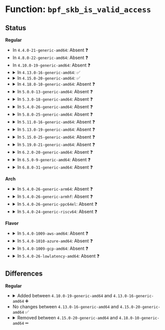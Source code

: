 # Function: <code>bpf_skb_is_valid_access</code>

## Status
<b>Regular</b>
<ul>
<li>
In <code>4.4.0-21-generic-amd64</code>: Absent ❓
</li>
<li>
In <code>4.8.0-22-generic-amd64</code>: Absent ❓
</li>
<li>
In <code>4.10.0-19-generic-amd64</code>: Absent ❓
</li>
<li>
<details>
<summary>In <code>4.13.0-16-generic-amd64</code>: ✅</summary>

```c
bool bpf_skb_is_valid_access(int off, int size, enum bpf_access_type type, struct bpf_insn_access_aux * info)
```

```json
{
  "name": "bpf_skb_is_valid_access",
  "collision_type": "Unique Static",
  "inline_type": "No",
  "funcs": [
    {
      "addr": 18446744071587134352,
      "name": "bpf_skb_is_valid_access",
      "external": false,
      "loc": "net/core/filter.c:3088",
      "file": "net/core/filter.c",
      "inline": "seen, unknown",
      "caller_inline": [],
      "caller_func": [
        "net/core/filter.c:tc_cls_act_is_valid_access",
        "net/core/filter.c:tc_cls_act_is_valid_access"
      ]
    }
  ],
  "symbols": [
    {
      "addr": 18446744071587134352,
      "name": "bpf_skb_is_valid_access",
      "section": ".text",
      "bind": "STB_LOCAL",
      "size": 103
    }
  ]
}
```
</details>
</li>
<li>
<details>
<summary>In <code>4.15.0-20-generic-amd64</code>: ✅</summary>

```c
bool bpf_skb_is_valid_access(int off, int size, enum bpf_access_type type, struct bpf_insn_access_aux * info)
```

```json
{
  "name": "bpf_skb_is_valid_access",
  "collision_type": "Unique Static",
  "inline_type": "No",
  "funcs": [
    {
      "addr": 18446744071587637968,
      "name": "bpf_skb_is_valid_access",
      "external": false,
      "loc": "net/core/filter.c:3576",
      "file": "net/core/filter.c",
      "inline": "seen, unknown",
      "caller_inline": [],
      "caller_func": [
        "net/core/filter.c:tc_cls_act_is_valid_access",
        "net/core/filter.c:tc_cls_act_is_valid_access",
        "net/core/filter.c:tc_cls_act_is_valid_access"
      ]
    }
  ],
  "symbols": [
    {
      "addr": 18446744071587637968,
      "name": "bpf_skb_is_valid_access",
      "section": ".text",
      "bind": "STB_LOCAL",
      "size": 130
    }
  ]
}
```
</details>
</li>
<li>
<details>
<summary>In <code>4.18.0-10-generic-amd64</code>: Absent ❓</summary>

```json
{
  "name": "bpf_skb_is_valid_access",
  "collision_type": "Unique Static",
  "inline_type": "Selective",
  "funcs": [
    {
      "addr": 18446744071587965056,
      "name": "bpf_skb_is_valid_access",
      "external": false,
      "loc": "net/core/filter.c:5075",
      "file": "net/core/filter.c",
      "inline": "not declared, inlined",
      "caller_inline": [],
      "caller_func": [
        "net/core/filter.c:tc_cls_act_is_valid_access",
        "net/core/filter.c:tc_cls_act_is_valid_access",
        "net/core/filter.c:tc_cls_act_is_valid_access"
      ]
    }
  ],
  "symbols": [
    {
      "addr": 18446744071587965056,
      "name": "bpf_skb_is_valid_access.isra.45",
      "section": ".text",
      "bind": "STB_LOCAL",
      "size": 126
    }
  ]
}
```
</details>
</li>
<li>
<details>
<summary>In <code>5.0.0-13-generic-amd64</code>: Absent ❓</summary>

```json
{
  "name": "bpf_skb_is_valid_access",
  "collision_type": "Unique Static",
  "inline_type": "Selective",
  "funcs": [
    {
      "addr": 18446744071588116000,
      "name": "bpf_skb_is_valid_access",
      "external": false,
      "loc": "net/core/filter.c:5719",
      "file": "net/core/filter.c",
      "inline": "not declared, inlined",
      "caller_inline": [],
      "caller_func": [
        "net/core/filter.c:flow_dissector_is_valid_access",
        "net/core/filter.c:flow_dissector_is_valid_access",
        "net/core/filter.c:flow_dissector_is_valid_access",
        "net/core/filter.c:flow_dissector_is_valid_access",
        "net/core/filter.c:tc_cls_act_is_valid_access",
        "net/core/filter.c:tc_cls_act_is_valid_access",
        "net/core/filter.c:tc_cls_act_is_valid_access"
      ]
    }
  ],
  "symbols": [
    {
      "addr": 18446744071588116000,
      "name": "bpf_skb_is_valid_access.isra.41",
      "section": ".text",
      "bind": "STB_LOCAL",
      "size": 154
    }
  ]
}
```
</details>
</li>
<li>
<details>
<summary>In <code>5.3.0-18-generic-amd64</code>: Absent ❓</summary>

```json
{
  "name": "bpf_skb_is_valid_access",
  "collision_type": "Unique Static",
  "inline_type": "Selective",
  "funcs": [
    {
      "addr": 18446744071588434224,
      "name": "bpf_skb_is_valid_access",
      "external": false,
      "loc": "net/core/filter.c:6388",
      "file": "net/core/filter.c",
      "inline": "not declared, inlined",
      "caller_inline": [],
      "caller_func": []
    }
  ],
  "symbols": [
    {
      "addr": 18446744071588434224,
      "name": "bpf_skb_is_valid_access.isra.0.part.0",
      "section": ".text",
      "bind": "STB_LOCAL",
      "size": 165
    }
  ]
}
```
</details>
</li>
<li>
<details>
<summary>In <code>5.4.0-26-generic-amd64</code>: Absent ❓</summary>

```json
{
  "name": "bpf_skb_is_valid_access",
  "collision_type": "Unique Static",
  "inline_type": "Selective",
  "funcs": [
    {
      "addr": 18446744071588640096,
      "name": "bpf_skb_is_valid_access",
      "external": false,
      "loc": "net/core/filter.c:6475",
      "file": "net/core/filter.c",
      "inline": "not declared, inlined",
      "caller_inline": [],
      "caller_func": []
    }
  ],
  "symbols": [
    {
      "addr": 18446744071588640096,
      "name": "bpf_skb_is_valid_access.isra.0.part.0",
      "section": ".text",
      "bind": "STB_LOCAL",
      "size": 165
    }
  ]
}
```
</details>
</li>
<li>
<details>
<summary>In <code>5.8.0-25-generic-amd64</code>: Absent ❓</summary>

```json
{
  "name": "bpf_skb_is_valid_access",
  "collision_type": "Unique Static",
  "inline_type": "Selective",
  "funcs": [
    {
      "addr": 18446744071589514708,
      "name": "bpf_skb_is_valid_access",
      "external": false,
      "loc": "net/core/filter.c:6688",
      "file": "net/core/filter.c",
      "inline": "not declared, inlined",
      "caller_inline": [
        "net/core/filter.c:tc_cls_act_is_valid_access"
      ],
      "caller_func": [
        "net/core/filter.c:tc_cls_act_is_valid_access"
      ]
    }
  ],
  "symbols": [
    {
      "addr": 18446744071589507968,
      "name": "bpf_skb_is_valid_access.part.0",
      "section": ".text",
      "bind": "STB_LOCAL",
      "size": 165
    }
  ]
}
```
</details>
</li>
<li>
<details>
<summary>In <code>5.11.0-16-generic-amd64</code>: Absent ❓</summary>

```json
{
  "name": "bpf_skb_is_valid_access",
  "collision_type": "Unique Static",
  "inline_type": "Selective",
  "funcs": [
    {
      "addr": 18446744071589520260,
      "name": "bpf_skb_is_valid_access",
      "external": false,
      "loc": "net/core/filter.c:7493",
      "file": "net/core/filter.c",
      "inline": "not declared, inlined",
      "caller_inline": [
        "net/core/filter.c:tc_cls_act_is_valid_access"
      ],
      "caller_func": [
        "net/core/filter.c:tc_cls_act_is_valid_access"
      ]
    }
  ],
  "symbols": [
    {
      "addr": 18446744071589511440,
      "name": "bpf_skb_is_valid_access.part.0",
      "section": ".text",
      "bind": "STB_LOCAL",
      "size": 165
    }
  ]
}
```
</details>
</li>
<li>
<details>
<summary>In <code>5.13.0-19-generic-amd64</code>: Absent ❓</summary>

```json
{
  "name": "bpf_skb_is_valid_access",
  "collision_type": "Unique Static",
  "inline_type": "Selective",
  "funcs": [
    {
      "addr": 18446744071589419270,
      "name": "bpf_skb_is_valid_access",
      "external": false,
      "loc": "net/core/filter.c:7615",
      "file": "net/core/filter.c",
      "inline": "not declared, inlined",
      "caller_inline": [
        "net/core/filter.c:tc_cls_act_is_valid_access"
      ],
      "caller_func": [
        "net/core/filter.c:tc_cls_act_is_valid_access"
      ]
    }
  ],
  "symbols": [
    {
      "addr": 18446744071589410336,
      "name": "bpf_skb_is_valid_access.part.0",
      "section": ".text",
      "bind": "STB_LOCAL",
      "size": 165
    }
  ]
}
```
</details>
</li>
<li>
<details>
<summary>In <code>5.15.0-25-generic-amd64</code>: Absent ❓</summary>

```json
{
  "name": "bpf_skb_is_valid_access",
  "collision_type": "Unique Static",
  "inline_type": "Selective",
  "funcs": [
    {
      "addr": 18446744071590144886,
      "name": "bpf_skb_is_valid_access",
      "external": false,
      "loc": "net/core/filter.c:7745",
      "file": "net/core/filter.c",
      "inline": "not declared, inlined",
      "caller_inline": [
        "net/core/filter.c:tc_cls_act_is_valid_access"
      ],
      "caller_func": [
        "net/core/filter.c:tc_cls_act_is_valid_access"
      ]
    }
  ],
  "symbols": [
    {
      "addr": 18446744071590137504,
      "name": "bpf_skb_is_valid_access.part.0",
      "section": ".text",
      "bind": "STB_LOCAL",
      "size": 165
    }
  ]
}
```
</details>
</li>
<li>
<details>
<summary>In <code>5.19.0-21-generic-amd64</code>: Absent ❓</summary>

```json
{
  "name": "bpf_skb_is_valid_access",
  "collision_type": "Unique Static",
  "inline_type": "Selective",
  "funcs": [
    {
      "addr": 18446744071591692720,
      "name": "bpf_skb_is_valid_access",
      "external": false,
      "loc": "net/core/filter.c:8129",
      "file": "net/core/filter.c",
      "inline": "not declared, inlined",
      "caller_inline": [],
      "caller_func": [
        "net/core/filter.c:tc_cls_act_is_valid_access",
        "net/core/filter.c:tc_cls_act_is_valid_access",
        "net/core/filter.c:tc_cls_act_is_valid_access",
        "net/core/filter.c:cg_skb_is_valid_access"
      ]
    }
  ],
  "symbols": [
    {
      "addr": 18446744071591692720,
      "name": "bpf_skb_is_valid_access.constprop.0",
      "section": ".text",
      "bind": "STB_LOCAL",
      "size": 346
    }
  ]
}
```
</details>
</li>
<li>
<details>
<summary>In <code>6.2.0-20-generic-amd64</code>: Absent ❓</summary>

```json
{
  "name": "bpf_skb_is_valid_access",
  "collision_type": "Unique Static",
  "inline_type": "Selective",
  "funcs": [
    {
      "addr": 18446744071593484448,
      "name": "bpf_skb_is_valid_access",
      "external": false,
      "loc": "net/core/filter.c:8268",
      "file": "net/core/filter.c",
      "inline": "not declared, inlined",
      "caller_inline": [],
      "caller_func": [
        "net/core/filter.c:tc_cls_act_is_valid_access",
        "net/core/filter.c:tc_cls_act_is_valid_access",
        "net/core/filter.c:tc_cls_act_is_valid_access",
        "net/core/filter.c:cg_skb_is_valid_access"
      ]
    }
  ],
  "symbols": [
    {
      "addr": 18446744071593484448,
      "name": "bpf_skb_is_valid_access.constprop.0",
      "section": ".text",
      "bind": "STB_LOCAL",
      "size": 346
    }
  ]
}
```
</details>
</li>
<li>
<details>
<summary>In <code>6.5.0-9-generic-amd64</code>: Absent ❓</summary>

```json
{
  "name": "bpf_skb_is_valid_access",
  "collision_type": "Unique Static",
  "inline_type": "Selective",
  "funcs": [
    {
      "addr": 18446744071593951280,
      "name": "bpf_skb_is_valid_access",
      "external": false,
      "loc": "net/core/filter.c:8420",
      "file": "net/core/filter.c",
      "inline": "not declared, inlined",
      "caller_inline": [],
      "caller_func": [
        "net/core/filter.c:tc_cls_act_is_valid_access",
        "net/core/filter.c:tc_cls_act_is_valid_access",
        "net/core/filter.c:tc_cls_act_is_valid_access",
        "net/core/filter.c:cg_skb_is_valid_access"
      ]
    }
  ],
  "symbols": [
    {
      "addr": 18446744071593951280,
      "name": "bpf_skb_is_valid_access.isra.0",
      "section": ".text",
      "bind": "STB_LOCAL",
      "size": 354
    }
  ]
}
```
</details>
</li>
<li>
<details>
<summary>In <code>6.8.0-31-generic-amd64</code>: Absent ❓</summary>

```json
{
  "name": "bpf_skb_is_valid_access",
  "collision_type": "Unique Static",
  "inline_type": "Selective",
  "funcs": [
    {
      "addr": 18446744071594734080,
      "name": "bpf_skb_is_valid_access",
      "external": false,
      "loc": "net/core/filter.c:8511",
      "file": "net/core/filter.c",
      "inline": "not declared, inlined",
      "caller_inline": [],
      "caller_func": [
        "net/core/filter.c:tc_cls_act_is_valid_access",
        "net/core/filter.c:tc_cls_act_is_valid_access",
        "net/core/filter.c:tc_cls_act_is_valid_access",
        "net/core/filter.c:cg_skb_is_valid_access"
      ]
    }
  ],
  "symbols": [
    {
      "addr": 18446744071594734080,
      "name": "bpf_skb_is_valid_access.isra.0",
      "section": ".text",
      "bind": "STB_LOCAL",
      "size": 354
    }
  ]
}
```
</details>
</li>
</ul>
<b>Arch</b>
<ul>
<li>
<details>
<summary>In <code>5.4.0-26-generic-arm64</code>: Absent ❓</summary>

```json
{
  "name": "bpf_skb_is_valid_access",
  "collision_type": "Unique Static",
  "inline_type": "Selective",
  "funcs": [
    {
      "addr": 18446603336502184632,
      "name": "bpf_skb_is_valid_access",
      "external": false,
      "loc": "net/core/filter.c:6475",
      "file": "net/core/filter.c",
      "inline": "not declared, inlined",
      "caller_inline": [],
      "caller_func": []
    }
  ],
  "symbols": [
    {
      "addr": 18446603336502184632,
      "name": "bpf_skb_is_valid_access.isra.0.part.0",
      "section": ".text",
      "bind": "STB_LOCAL",
      "size": 320
    }
  ]
}
```
</details>
</li>
<li>
<details>
<summary>In <code>5.4.0-26-generic-armhf</code>: Absent ❓</summary>

```json
{
  "name": "bpf_skb_is_valid_access",
  "collision_type": "Unique Static",
  "inline_type": "Selective",
  "funcs": [
    {
      "addr": 3234932440,
      "name": "bpf_skb_is_valid_access",
      "external": false,
      "loc": "net/core/filter.c:6475",
      "file": "net/core/filter.c",
      "inline": "not declared, inlined",
      "caller_inline": [],
      "caller_func": []
    }
  ],
  "symbols": [
    {
      "addr": 3234932440,
      "name": "bpf_skb_is_valid_access.part.0",
      "section": ".text",
      "bind": "STB_LOCAL",
      "size": 360
    }
  ]
}
```
</details>
</li>
<li>
<details>
<summary>In <code>5.4.0-26-generic-ppc64el</code>: Absent ❓</summary>

```json
{
  "name": "bpf_skb_is_valid_access",
  "collision_type": "Unique Static",
  "inline_type": "Selective",
  "funcs": [
    {
      "addr": 13835058055295663072,
      "name": "bpf_skb_is_valid_access",
      "external": false,
      "loc": "net/core/filter.c:6475",
      "file": "net/core/filter.c",
      "inline": "not declared, inlined",
      "caller_inline": [],
      "caller_func": [
        "net/core/filter.c:tc_cls_act_is_valid_access",
        "net/core/filter.c:tc_cls_act_is_valid_access",
        "net/core/filter.c:tc_cls_act_is_valid_access",
        "net/core/filter.c:tc_cls_act_is_valid_access"
      ]
    }
  ],
  "symbols": [
    {
      "addr": 13835058055295663072,
      "name": "bpf_skb_is_valid_access.isra.0",
      "section": ".text",
      "bind": "STB_LOCAL",
      "size": 320
    }
  ]
}
```
</details>
</li>
<li>
<details>
<summary>In <code>5.4.0-24-generic-riscv64</code>: Absent ❓</summary>

```json
{
  "name": "bpf_skb_is_valid_access",
  "collision_type": "Unique Static",
  "inline_type": "Selective",
  "funcs": [
    {
      "addr": 18446743936278440366,
      "name": "bpf_skb_is_valid_access",
      "external": false,
      "loc": "net/core/filter.c:6475",
      "file": "net/core/filter.c",
      "inline": "not declared, inlined",
      "caller_inline": [],
      "caller_func": [
        "net/core/filter.c:tc_cls_act_is_valid_access"
      ]
    }
  ],
  "symbols": [
    {
      "addr": 18446743936278440366,
      "name": "bpf_skb_is_valid_access.isra.0",
      "section": ".text",
      "bind": "STB_LOCAL",
      "size": 242
    }
  ]
}
```
</details>
</li>
</ul>
<b>Flavor</b>
<ul>
<li>
<details>
<summary>In <code>5.4.0-1009-aws-amd64</code>: Absent ❓</summary>

```json
{
  "name": "bpf_skb_is_valid_access",
  "collision_type": "Unique Static",
  "inline_type": "Selective",
  "funcs": [
    {
      "addr": 18446744071588246832,
      "name": "bpf_skb_is_valid_access",
      "external": false,
      "loc": "net/core/filter.c:6475",
      "file": "net/core/filter.c",
      "inline": "not declared, inlined",
      "caller_inline": [],
      "caller_func": []
    }
  ],
  "symbols": [
    {
      "addr": 18446744071588246832,
      "name": "bpf_skb_is_valid_access.isra.0.part.0",
      "section": ".text",
      "bind": "STB_LOCAL",
      "size": 165
    }
  ]
}
```
</details>
</li>
<li>
<details>
<summary>In <code>5.4.0-1010-azure-amd64</code>: Absent ❓</summary>

```json
{
  "name": "bpf_skb_is_valid_access",
  "collision_type": "Unique Static",
  "inline_type": "Selective",
  "funcs": [
    {
      "addr": 18446744071587959648,
      "name": "bpf_skb_is_valid_access",
      "external": false,
      "loc": "net/core/filter.c:6475",
      "file": "net/core/filter.c",
      "inline": "not declared, inlined",
      "caller_inline": [],
      "caller_func": []
    }
  ],
  "symbols": [
    {
      "addr": 18446744071587959648,
      "name": "bpf_skb_is_valid_access.isra.0.part.0",
      "section": ".text",
      "bind": "STB_LOCAL",
      "size": 165
    }
  ]
}
```
</details>
</li>
<li>
<details>
<summary>In <code>5.4.0-1009-gcp-amd64</code>: Absent ❓</summary>

```json
{
  "name": "bpf_skb_is_valid_access",
  "collision_type": "Unique Static",
  "inline_type": "Selective",
  "funcs": [
    {
      "addr": 18446744071588578656,
      "name": "bpf_skb_is_valid_access",
      "external": false,
      "loc": "net/core/filter.c:6475",
      "file": "net/core/filter.c",
      "inline": "not declared, inlined",
      "caller_inline": [],
      "caller_func": []
    }
  ],
  "symbols": [
    {
      "addr": 18446744071588578656,
      "name": "bpf_skb_is_valid_access.isra.0.part.0",
      "section": ".text",
      "bind": "STB_LOCAL",
      "size": 165
    }
  ]
}
```
</details>
</li>
<li>
<details>
<summary>In <code>5.4.0-26-lowlatency-amd64</code>: Absent ❓</summary>

```json
{
  "name": "bpf_skb_is_valid_access",
  "collision_type": "Unique Static",
  "inline_type": "Selective",
  "funcs": [
    {
      "addr": 18446744071588716144,
      "name": "bpf_skb_is_valid_access",
      "external": false,
      "loc": "net/core/filter.c:6475",
      "file": "net/core/filter.c",
      "inline": "not declared, inlined",
      "caller_inline": [],
      "caller_func": []
    }
  ],
  "symbols": [
    {
      "addr": 18446744071588716144,
      "name": "bpf_skb_is_valid_access.isra.0.part.0",
      "section": ".text",
      "bind": "STB_LOCAL",
      "size": 165
    }
  ]
}
```
</details>
</li>
</ul>

## Differences
<b>Regular</b>
<ul>
<li>
<details>
<summary>Added between <code>4.10.0-19-generic-amd64</code> and <code>4.13.0-16-generic-amd64</code> ➕</summary>

```c
bool bpf_skb_is_valid_access(int off, int size, enum bpf_access_type type, struct bpf_insn_access_aux * info)
```
</details>
</li>
<li>
No changes between <code>4.13.0-16-generic-amd64</code> and <code>4.15.0-20-generic-amd64</code> ✅
</li>
<li>
<details>
<summary>Removed between <code>4.15.0-20-generic-amd64</code> and <code>4.18.0-10-generic-amd64</code> ➖</summary>

```c
bool bpf_skb_is_valid_access(int off, int size, enum bpf_access_type type, struct bpf_insn_access_aux * info)
```
</details>
</li>
</ul>
